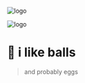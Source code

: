 ![logo](https://img.shields.io/badge/owner's%20socials%3A-4bunny__-ff69b4)

![logo](https://data.whicdn.com/images/357000926/original.jpg)

# 🐇 i like balls 
> and probably eggs
